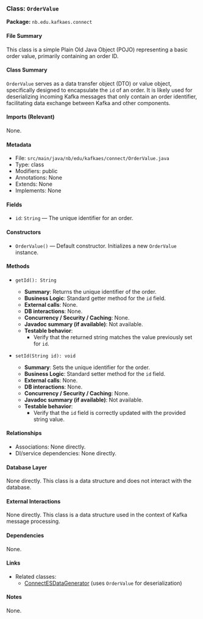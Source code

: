 ### Class: `OrderValue`
**Package:** `nb.edu.kafkaes.connect`

#### File Summary
This class is a simple Plain Old Java Object (POJO) representing a basic order value, primarily containing an order ID.

#### Class Summary
`OrderValue` serves as a data transfer object (DTO) or value object, specifically designed to encapsulate the `id` of an order. It is likely used for deserializing incoming Kafka messages that only contain an order identifier, facilitating data exchange between Kafka and other components.

#### Imports (Relevant)
None.

#### Metadata
- File: `src/main/java/nb/edu/kafkaes/connect/OrderValue.java`
- Type: class
- Modifiers: public
- Annotations: None
- Extends: None
- Implements: None

#### Fields
- `id`: `String` — The unique identifier for an order.

#### Constructors
- `OrderValue()` — Default constructor. Initializes a new `OrderValue` instance.

#### Methods
- `getId(): String`
  - **Summary**: Returns the unique identifier of the order.
  - **Business Logic**: Standard getter method for the `id` field.
  - **External calls**: None.
  - **DB interactions**: None.
  - **Concurrency / Security / Caching**: None.
  - **Javadoc summary (if available)**: Not available.
  - **Testable behavior**:
    - Verify that the returned string matches the value previously set for `id`.

- `setId(String id): void`
  - **Summary**: Sets the unique identifier for the order.
  - **Business Logic**: Standard setter method for the `id` field.
  - **External calls**: None.
  - **DB interactions**: None.
  - **Concurrency / Security / Caching**: None.
  - **Javadoc summary (if available)**: Not available.
  - **Testable behavior**:
    - Verify that the `id` field is correctly updated with the provided string value.

#### Relationships
- Associations: None directly.
- DI/service dependencies: None directly.

#### Database Layer
None directly. This class is a data structure and does not interact with the database.

#### External Interactions
None directly. This class is a data structure used in the context of Kafka message processing.

#### Dependencies
None.

#### Links
- Related classes:
  - [ConnectESDataGenerator](specs/src/main/java/nb/edu/kafkaes/connect/ConnectESDataGenerator.md) (uses `OrderValue` for deserialization)

#### Notes
None.
